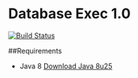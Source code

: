 Database Exec 1.0
===============
[![Build Status](https://travis-ci.org/zeljic/db-exec.svg?branch=master)](https://travis-ci.org/zeljic/db-exec)  

##Requirements
- Java 8 [Download Java 8u25](http://www.oracle.com/technetwork/java/javase/downloads/jdk8-downloads-2133151.html)